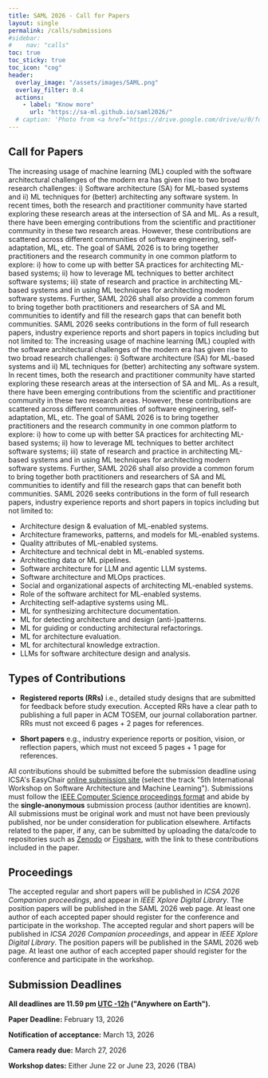 ```yaml
---
title: SAML 2026 - Call for Papers
layout: single
permalink: /calls/submissions
#sidebar: 
#    nav: "calls"
toc: true
toc_sticky: true
toc_icon: "cog"
header:
  overlay_image: "/assets/images/SAML.png"
  overlay_filter: 0.4
  actions:
    - label: "Know more"
      url: "https://sa-ml.github.io/saml2026/"
  # caption: 'Photo from <a href="https://drive.google.com/drive/u/0/folders/10XXSEjTNDmrwU0tqL58la1n3YlE-g4V8">EMNLP 2023 Website Image.png</a> '
---
```



## Call for Papers

The increasing usage of machine learning (ML) coupled with the software architectural challenges of the modern era has given rise to two broad research challenges: i) Software architecture (SA) for ML-based systems and ii) ML techniques for (better) architecting any software system. In recent times, both the research and practitioner community have started exploring these research areas at the intersection of SA and ML. As a result, there have been emerging contributions from the scientific and practitioner community in these two research areas. However, these contributions are scattered across different communities of software engineering, self-adaptation, ML, etc. The goal of SAML 2026 is to bring together practitioners and the research community in one common platform to explore: i) how to come up with better SA practices for architecting ML-based systems; ii) how to leverage ML techniques to better architect software systems; iii) state of research and practice in architecting ML-based systems and in using ML techniques for architecting modern software systems. Further, SAML 2026 shall also provide a common forum to bring together both practitioners and researchers of SA and ML communities to identify and fill the research gaps that can benefit both communities. SAML 2026 seeks contributions in the form of full research papers, industry experience reports and short papers in topics including but not limited to:
The increasing usage of machine learning (ML) coupled with the software architectural challenges of the modern era has given rise to two broad research challenges: i) Software architecture (SA) for ML-based systems and ii) ML techniques for (better) architecting any software system. In recent times, both the research and practitioner community have started exploring these research areas at the intersection of SA and ML. As a result, there have been emerging contributions from the scientific and practitioner community in these two research areas. However, these contributions are scattered across different communities of software engineering, self-adaptation, ML, etc. The goal of SAML 2026 is to bring together practitioners and the research community in one common platform to explore: i) how to come up with better SA practices for architecting ML-based systems; ii) how to leverage ML techniques to better architect software systems; iii) state of research and practice in architecting ML-based systems and in using ML techniques for architecting modern software systems. Further, SAML 2026 shall also provide a common forum to bring together both practitioners and researchers of SA and ML communities to identify and fill the research gaps that can benefit both communities. SAML 2026 seeks contributions in the form of full research papers, industry experience reports and short papers in topics including but not limited to:

+ Architecture design & evaluation of ML-enabled systems.
+ Architecture frameworks, patterns, and models for ML-enabled systems.
+ Quality attributes of ML-enabled systems.
+ Architecture and technical debt in ML-enabled systems.
+ Architecting data or ML pipelines.
+ Software architecture for LLM and agentic LLM systems.
+ Software architecture and MLOps practices.
+ Social and organizational aspects of architecting ML-enabled systems.
+ Role of the software architect for ML-enabled systems.
+ Architecting self-adaptive systems using ML.
+ ML for synthesizing architecture documentation.
+ ML for detecting architecture and design (anti-)patterns.
+ ML for guiding or conducting architectural refactorings.
+ ML for architecture evaluation.
+ ML for architectural knowledge extraction.
+ LLMs for software architecture design and analysis.


## Types of Contributions

+ **Registered reports (RRs)** i.e., detailed study designs that are submitted for feedback before study execution.
Accepted RRs have a clear path to publishing a full paper in ACM TOSEM, our journal collaboration partner. RRs must not exceed 6 pages + 2 pages for references.

+ **Short papers**  e.g., industry experience reports or position, vision, or reflection papers, which must not exceed 5 pages + 1 page for references.

All contributions should be submitted before the submission deadline using ICSA's EasyChair [online submission site](https://easychair.org/conferences?conf=icsa2026) (select the track "5th International Workshop on Software Architecture and Machine Learning"). Submissions must follow the [IEEE Computer Science proceedings format](https://www.ieee.org/conferences/publishing/templates.html) and abide by the **single-anonymous** submission process (author identities are known). All submissions must be original work and must not have been previously published, nor be under consideration for publication elsewhere. Artifacts related to the paper, if any, can be submitted by uploading the data/code to repositories such as [Zenodo](https://zenodo.org/) or [Figshare](https://figshare.com/), with the link to these contributions included in the paper.

## Proceedings

The accepted regular and short papers will be published in _ICSA 2026 Companion proceedings_, and appear in _IEEE Xplore Digital Library_. The position papers will be published in the SAML 2026 web page. At least one author of each accepted paper should register for the conference and participate in the workshop.
The accepted regular and short papers will be published in _ICSA 2026 Companion proceedings_, and appear in _IEEE Xplore Digital Library_. The position papers will be published in the SAML 2026 web page. At least one author of each accepted paper should register for the conference and participate in the workshop.


## Submission Deadlines 

<b>All deadlines are 11.59 pm <a target="_blank" href="https://www.timeanddate.com/time/zone/timezone/utc-12">UTC -12h</a> ("Anywhere on Earth").</b>

**Paper Deadline:** February 13, 2026

**Notification of acceptance:** March 13, 2026

**Camera ready due:** March 27, 2026

**Workshop dates:** Either June 22 or June 23, 2026 (TBA)




